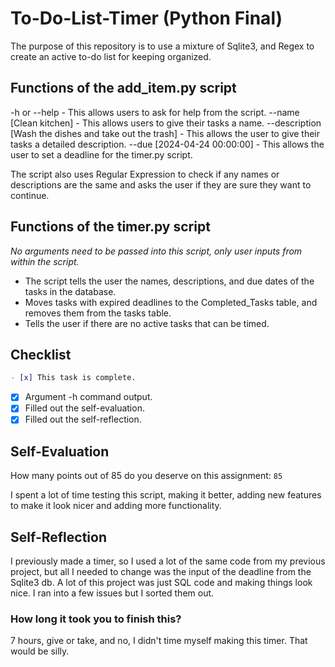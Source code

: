 # To-Do-List-Timer (Python Final)

The purpose of this repository is to use a mixture of Sqlite3, and Regex to create an active to-do list for keeping organized.
## Functions of the add_item.py script
-h or --help - This allows users to ask for help from the script.
--name [Clean kitchen] - This allows users to give their tasks a name.
--description [Wash the dishes and take out the trash] - This allows the user to give their tasks a detailed description.
--due [2024-04-24 00:00:00] - This allows the user to set a deadline for the timer.py script.

The script also uses Regular Expression to check if any names or descriptions are the same and asks the user if they are sure they want to continue.

## Functions of the timer.py script
*No arguments need to be passed into this script, only user inputs from within the script.*
- The script tells the user the names, descriptions, and due dates of the tasks in the database.
- Moves tasks with expired deadlines to the Completed_Tasks table, and removes them from the tasks table.
- Tells the user if there are no active tasks that can be timed.

## Checklist

```md
- [x] This task is complete.
```

- [X] Argument -h command output.
- [X] Filled out the self-evaluation.
- [X] Filled out the self-reflection.

## Self-Evaluation

How many points out of 85 do you deserve on this assignment: `85`

I spent a lot of time testing this script, making it better, adding new features to make it look nicer and adding more functionality.

## Self-Reflection
<!-- What did you learn that you found interesting -->
I previously made a timer, so I used a lot of the same code from my previous project, but all I needed to change was the input of the deadline from the Sqlite3 db.
A lot of this project was just SQL code and making things look nice. I ran into a few issues but I sorted them out.

### How long it took you to finish this?
7 hours, give or take, and no, I didn't time myself making this timer. That would be silly.